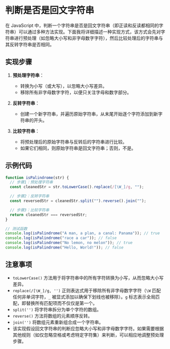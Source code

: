 # 判断是否是回文字符串

在 JavaScript 中，判断一个字符串是否是回文字符串（即正读和反读都相同的字符串）可以通过多种方法实现。下面我将详细描述一种实现方式，该方式会先对字符串进行预处理（如忽略大小写和非字母数字字符），然后比较处理后的字符串与其反转字符串是否相同。

## 实现步骤

1. **预处理字符串**：

   - 转换为小写（或大写），以忽略大小写差异。
   - 移除所有非字母数字字符，以便只关注字母和数字部分。

2. **反转字符串**：

   - 创建一个新字符串，并遍历原始字符串，从末尾开始逐个字符添加到新字符串的开头。

3. **比较字符串**：
   - 将预处理后的原始字符串与反转后的字符串进行比较。
   - 如果它们相同，则原始字符串是回文字符串；否则，不是。

## 示例代码

```javascript
function isPalindrome(str) {
  // 步骤1：预处理字符串
  const cleanedStr = str.toLowerCase().replace(/[\W_]/g, "");

  // 步骤2：反转字符串
  const reversedStr = cleanedStr.split("").reverse().join("");

  // 步骤3：比较字符串
  return cleanedStr === reversedStr;
}

// 测试函数
console.log(isPalindrome("A man, a plan, a canal: Panama")); // true
console.log(isPalindrome("race a car")); // false
console.log(isPalindrome("No lemon, no melon")); // true
console.log(isPalindrome("Hello, World!")); // false
```

## 注意事项

- `toLowerCase()` 方法用于将字符串中的所有字符转换为小写，从而忽略大小写差异。
- `replace(/[\W_]/g, '')` 正则表达式用于移除所有非字母数字字符（`\W` 匹配任何非单词字符，`_` 被显式添加以确保下划线也被移除）。`g` 标志表示全局匹配，即替换所有匹配项而不仅仅是第一个。
- `split('')` 将字符串拆分为单个字符的数组。
- `reverse()` 方法将数组的元素顺序反转。
- `join('')` 将数组元素重新组合成一个字符串。
- 该实现假设回文字符串的判断应忽略大小写和非字母数字字符。如果需要根据其他规则（如仅忽略空格或考虑特定字符集）来判断，可以相应地调整预处理步骤。
